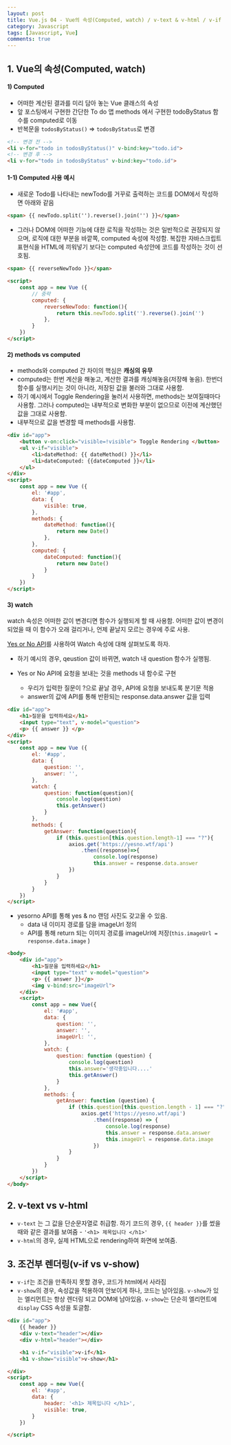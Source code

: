 ```yaml
---
layout: post
title: Vue.js 04 - Vue의 속성(Computed, watch) / v-text & v-html / v-if & v-show
category: Javascript
tags: [Javascript, Vue]
comments: true
---
```




## 1. Vue의 속성(Computed, watch) 

#### 1) Computed

- 어떠한 계산된 결과를 미리 담아 놓는 Vue 클래스의 속성
- 앞 포스팅에서 구현한 간단한 To do 앱 methods 에서 구현한 todoByStatus 함수를 computed로 이동
- 반복문을 `todosByStatus()` => `todosByStatus`로 변경

```html
<!-- 변경 전 -->
<li v-for="todo in todosByStatus()" v-bind:key="todo.id">
<!-- 변경 후 -->
<li v-for="todo in todosByStatus" v-bind:key="todo.id">
```



#### 1-1) Computed 사용 예시

- 새로운 Todo를 나타내는 newTodo를 거꾸로 출력하는 코드를 DOM에서 작성하면 아래와 같음

```html
<span> {{ newTodo.split('').reverse().join('') }}</span>
```

- 그러나 DOM에 어떠한 기능에 대한 로직을 작성하는 것은 일반적으로 권장되지 않으며, 로직에 대한 부분을 바깥쪽, computed 속성에 작성함. 복잡한 자바스크립트 표현식을 HTML에 끼워넣기 보다는 computed 속성안에 코드를 작성하는 것이 선호됨.

```html
<span> {{ reverseNewTodo }}</span>

<script>
    const app = new Vue ({
        // 중략
        computed: {
            reverseNewTodo: function(){
                return this.newTodo.split('').reverse().join('')
            },
        }
    })
</script>
```



#### 2) methods vs computed

- methods와 computed 간 차이의 핵심은 **캐싱의 유무**
- computed는 한번 계산을 해놓고, 계산한 결과를 캐싱해놓음(저장해 놓음). 한번더 함수를 실행시키는 것이 아니라, 저장된 값을 불러와 그대로 사용함.
- 하기 예시에서 Toggle Rendering을 눌러서 사용하면, methods는 보여질때마다 사용함. 그러나 computed는 내부적으로 변화한 부분이 없으므로 이전에 계산했던 값을 그대로 사용함.
- 내부적으로 값을 변경할 때 methods를 사용함.

```html
<div id="app">
    <button v-on:click="visible=!visible"> Toggle Rendering </button>
    <ul v-if="visible">
		<li>dateMethod: {{ dateMethod() }}</li>
        <li>dateComputed: {{dateComputed }}</li>
    </ul>
</div>
<script>
    const app = new Vue ({
        el: '#app',
        data: {
            visible: true,
        },
        methods: {
            dateMethod: function(){
                return new Date()
            },
        },
        computed: {
            dateComputed: function(){
                return new Date()
            }
        }
    })
</script>
```



#### 3) watch

watch 속성은 어떠한 값이 변경디면 함수가 실행되게 할 때 사용함. 어떠한 값이 변경이 되었을 때 이 함수가 오래 걸리거나, 언제 끝날지 모르는 경우에 주로 사용.

[Yes or No API](<https://yesno.wtf/>)를 사용하여 Watch 속성에 대해 살펴보도록 하자.

- 하기 예시의 경우, qeustion 값이 바뀌면, watch 내 question 함수가 실행됨.

- Yes or No API에 요청을 보내는 것을 methods 내 함수로 구현
  - 우리가 입력한 질문이 ?으로 끝날 경우, API에 요청을 보내도록 분기문 적용
  - answer의 값에 API를 통해 반환되는 response.data.answer 값을 입력

```html
<div id="app">
    <h1>질문을 입력하세요</h1>
    <input type="text", v-model="question">
    <p> {{ answer }} </p>
</div>
<script>
    const app = new Vue ({
        el: '#app',
        data: {
            question: '',
            answer: '',
        },
        watch: {
            question: function(question){
                console.log(question)
                this.getAnswer()
            }
        },
        methods: {
            getAnswer: function(question){
                if (this.question[this.question.length-1] === "?"){
                    axios.get('https://yesno.wtf/api')
                    	.then((response)=>{
                        	console.log(response)
                        	this.answer = response.data.answer
                    })
                }
            }
        }
    })
</script>
```

- yesorno API를 통해 yes & no 랜덤 사진도 갖고올 수 있음.
  - data 내 이미지 경로를 담을 imageUrl 정의 
  - API를 통해 return 되는 이미지 경로를 imageUrl에 저장(`this.imageUrl = response.data.image` )

```html
<body>
    <div id="app">
        <h1>질문을 입력하세요</h1>
        <input type="text" v-model="question">
        <p> {{ answer }}</p>
        <img v-bind:src="imageUrl">
    </div>
    <script>
        const app = new Vue({
            el: '#app',
            data: {
                question: '',
                answer: '',
                imageUrl: '',
            },
            watch: {
                question: function (question) {
                    console.log(question)
                    this.answer='생각중입니다....'
                    this.getAnswer()
                }
            },
            methods: {
                getAnswer: function (question) {
                    if (this.question[this.question.length - 1] === "?") {
                        axios.get('https://yesno.wtf/api')
                            .then((response) => {
                                console.log(response)
                                this.answer = response.data.answer
                                this.imageUrl = response.data.image
                            })
                    }
                }
            }
        })
    </script>
</body>
```





## 2. v-text vs v-html  

- `v-text` 는 그 값을 단순문자열로 취급함.  하기 코드의 경우, `{{ header }}`를 썼을 때와 같은 결과를 보여줌 - `'<h1> 제목입니다 </h1>'`  
- `v-html`의 경우, 실제 HTML으로 rendering하여 화면에 보여줌.





## 3. 조건부 렌더링(v-if vs v-show)

- `v-if`는 조건을 만족하지 못할 경우, 코드가 html에서 사라짐
- `v-show`의 경우, 속성값을 적용하여 안보이게 하나, 코드는 남아있음.  `v-show`가 있는 엘리먼트는 항상 렌더링 되고 DOM에 남아있음.  `v-show`는 단순히 엘리먼트에 `display` CSS 속성을 토글함.

```html
<div id="app">
    {{ header }}
    <div v-text="header"></div>
    <div v-html="header"></div>

    <h1 v-if="visible">v-if</h1>
    <h1 v-show="visible">v-show</h1>

</div>
<script>
    const app = new Vue({
        el: '#app',
        data: {
            header: '<h1> 제목입니다 </h1>',
            visible: true,
        }
    })

</script>
```

